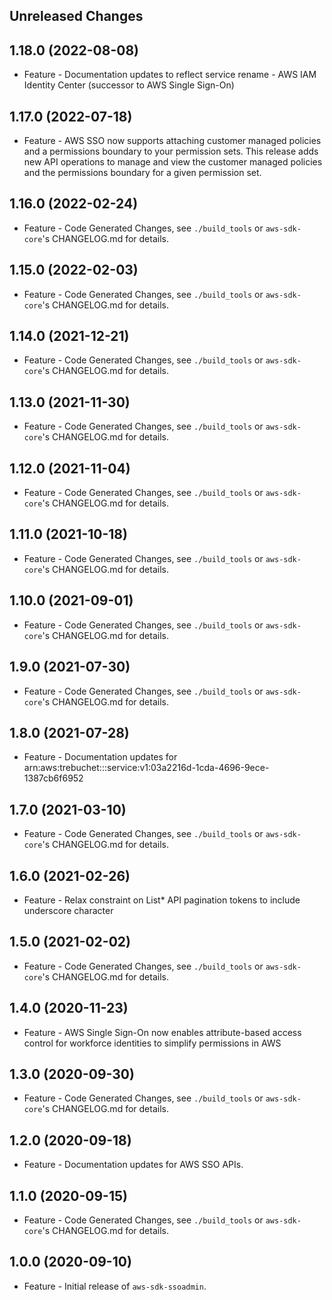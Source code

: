 Unreleased Changes
------------------

1.18.0 (2022-08-08)
------------------

* Feature - Documentation updates to reflect service rename - AWS IAM Identity Center (successor to AWS Single Sign-On)

1.17.0 (2022-07-18)
------------------

* Feature - AWS SSO now supports attaching customer managed policies and a permissions boundary to your permission sets. This release adds new API operations to manage and view the customer managed policies and the permissions boundary for a given permission set.

1.16.0 (2022-02-24)
------------------

* Feature - Code Generated Changes, see `./build_tools` or `aws-sdk-core`'s CHANGELOG.md for details.

1.15.0 (2022-02-03)
------------------

* Feature - Code Generated Changes, see `./build_tools` or `aws-sdk-core`'s CHANGELOG.md for details.

1.14.0 (2021-12-21)
------------------

* Feature - Code Generated Changes, see `./build_tools` or `aws-sdk-core`'s CHANGELOG.md for details.

1.13.0 (2021-11-30)
------------------

* Feature - Code Generated Changes, see `./build_tools` or `aws-sdk-core`'s CHANGELOG.md for details.

1.12.0 (2021-11-04)
------------------

* Feature - Code Generated Changes, see `./build_tools` or `aws-sdk-core`'s CHANGELOG.md for details.

1.11.0 (2021-10-18)
------------------

* Feature - Code Generated Changes, see `./build_tools` or `aws-sdk-core`'s CHANGELOG.md for details.

1.10.0 (2021-09-01)
------------------

* Feature - Code Generated Changes, see `./build_tools` or `aws-sdk-core`'s CHANGELOG.md for details.

1.9.0 (2021-07-30)
------------------

* Feature - Code Generated Changes, see `./build_tools` or `aws-sdk-core`'s CHANGELOG.md for details.

1.8.0 (2021-07-28)
------------------

* Feature - Documentation updates for arn:aws:trebuchet:::service:v1:03a2216d-1cda-4696-9ece-1387cb6f6952

1.7.0 (2021-03-10)
------------------

* Feature - Code Generated Changes, see `./build_tools` or `aws-sdk-core`'s CHANGELOG.md for details.

1.6.0 (2021-02-26)
------------------

* Feature - Relax constraint on List* API pagination tokens to include underscore character

1.5.0 (2021-02-02)
------------------

* Feature - Code Generated Changes, see `./build_tools` or `aws-sdk-core`'s CHANGELOG.md for details.

1.4.0 (2020-11-23)
------------------

* Feature - AWS Single Sign-On now enables attribute-based access control for workforce identities to simplify permissions in AWS

1.3.0 (2020-09-30)
------------------

* Feature - Code Generated Changes, see `./build_tools` or `aws-sdk-core`'s CHANGELOG.md for details.

1.2.0 (2020-09-18)
------------------

* Feature - Documentation updates for AWS SSO APIs.

1.1.0 (2020-09-15)
------------------

* Feature - Code Generated Changes, see `./build_tools` or `aws-sdk-core`'s CHANGELOG.md for details.

1.0.0 (2020-09-10)
------------------

* Feature - Initial release of `aws-sdk-ssoadmin`.

